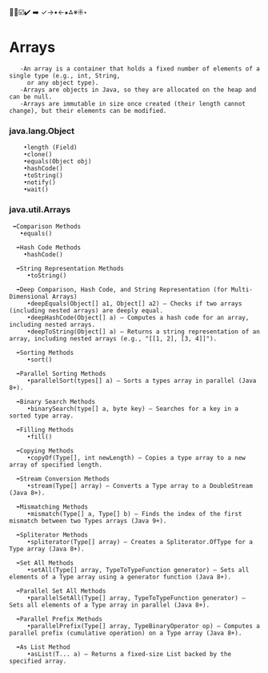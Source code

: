  🔴🔵☑️✔️ ➡️ ✓→•←⁕⁂※⁜‣
# Arrays
       -An array is a container that holds a fixed number of elements of a single type (e.g., int, String,
         or any object type).
       -Arrays are objects in Java, so they are allocated on the heap and can be null.
       -Arrays are immutable in size once created (their length cannot change), but their elements can be modified.

 ### java.lang.Object
        •length (Field)
        •clone()
        •equals(Object obj)
        •hashCode()
        •toString()
        •notify()
        •wait()

 ### java.util.Arrays
     ➡️Comparison Methods
       •equals()
      
      ➡️Hash Code Methods
        •hashCode()
   
      ➡️String Representation Methods
         •toString()

      ➡️Deep Comparison, Hash Code, and String Representation (for Multi-Dimensional Arrays)
         •deepEquals(Object[] a1, Object[] a2) – Checks if two arrays (including nested arrays) are deeply equal.
         •deepHashCode(Object[] a) – Computes a hash code for an array, including nested arrays.
         •deepToString(Object[] a) – Returns a string representation of an array, including nested arrays (e.g., "[[1, 2], [3, 4]]").

      ➡️Sorting Methods
         •sort()

      ➡️Parallel Sorting Methods
         •parallelSort(types[] a) – Sorts a types array in parallel (Java 8+).

      ➡️Binary Search Methods
         •binarySearch(type[] a, byte key) – Searches for a key in a sorted type array.

      ➡️Filling Methods
         •fill()

      ➡️Copying Methods
         •copyOf(Type[], int newLength) – Copies a type array to a new array of specified length.

      ➡️Stream Conversion Methods
         •stream(Type[] array) – Converts a Type array to a DoubleStream (Java 8+).

      ➡️Mismatching Methods
         •mismatch(Type[] a, Type[] b) – Finds the index of the first mismatch between two Types arrays (Java 9+).

      ➡️Spliterator Methods
         •spliterator(Type[] array) – Creates a Spliterator.OfType for a Type array (Java 8+).

      ➡️Set All Methods
         •setAll(Type[] array, TypeToTypeFunction generator) – Sets all elements of a Type array using a generator function (Java 8+).

      ➡️Parallel Set All Methods
         •parallelSetAll(Type[] array, TypeToTypeFunction generator) – Sets all elements of a Type array in parallel (Java 8+).

      ➡️Parallel Prefix Methods
         •parallelPrefix(Type[] array, TypeBinaryOperator op) – Computes a parallel prefix (cumulative operation) on a Type array (Java 8+).

      ➡️As List Method
         •asList(T... a) – Returns a fixed-size List backed by the specified array.